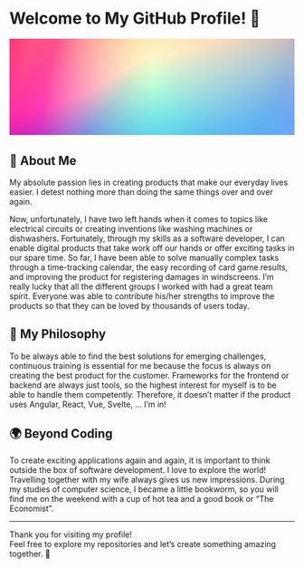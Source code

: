 # Welcome to My GitHub Profile! 🚀

<img src="https://raw.githubusercontent.com/larsschieffer/larsschieffer/main/assets/banner.jpg" alt="banner">

## 🌟 About Me

My absolute passion lies in creating products that make our everyday lives easier.
I detest nothing more than doing the same things over and over again.

Now, unfortunately, I have two left hands when it comes to topics like electrical circuits or creating inventions like washing machines or dishwashers.
Fortunately, through my skills as a software developer, I can enable digital products that take work off our hands or offer exciting tasks in our spare time.
So far, I have been able to solve manually complex tasks through a time-tracking calendar, the easy recording of card game results, and improving the product for registering damages in windscreens.
I’m really lucky that all the different groups I worked with had a great team spirit.
Everyone was able to contribute his/her strengths to improve the products so that they can be loved by thousands of users today.

## 🚀 My Philosophy

To be always able to find the best solutions for emerging challenges, continuous training is essential for me because the focus is always on creating the best product for the customer.
Frameworks for the frontend or backend are always just tools, so the highest interest for myself is to be able to handle them competently.
Therefore, it doesn’t matter if the product uses Angular, React, Vue, Svelte, … I’m in!

## 🌍 Beyond Coding

To create exciting applications again and again, it is important to think outside the box of software development.
I love to explore the world!
Travelling together with my wife always gives us new impressions.
During my studies of computer science, I became a little bookworm, so you will find me on the weekend with a cup of hot tea and a good book or “The Economist”.

---

Thank you for visiting my profile!  
Feel free to explore my repositories and let’s create something amazing together. 🌟
